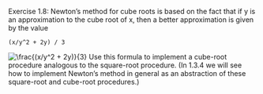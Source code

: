 Exercise 1.8: Newton’s method for cube roots is based on the fact that if y is an approximation to the cube root of x, then a better approximation is given by the value
```
(x/y^2 + 2y) / 3
```
<img src="http://latex.codecogs.com/gif.latex?\frac{(x/y^2&space;&plus;&space;2y)}{3}" title="\frac{(x/y^2 + 2y)}{3}" />
Use this formula to implement a cube-root procedure analogous to the square-root procedure. (In 1.3.4 we will see how to implement Newton’s method in general as an abstraction of these square-root and cube-root procedures.)
